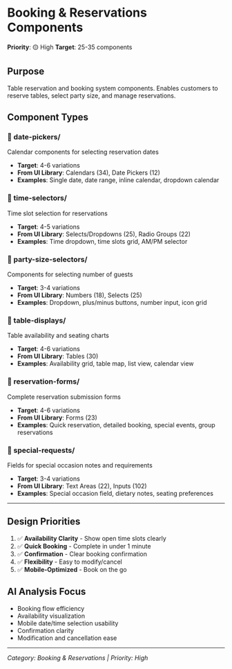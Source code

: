 # Booking & Reservations Components

**Priority**: 🟡 High
**Target**: 25-35 components

## Purpose
Table reservation and booking system components. Enables customers to reserve tables, select party size, and manage reservations.

## Component Types

### 📁 date-pickers/
Calendar components for selecting reservation dates
- **Target**: 4-6 variations
- **From UI Library**: Calendars (34), Date Pickers (12)
- **Examples**: Single date, date range, inline calendar, dropdown calendar

### 📁 time-selectors/
Time slot selection for reservations
- **Target**: 4-5 variations
- **From UI Library**: Selects/Dropdowns (25), Radio Groups (22)
- **Examples**: Time dropdown, time slots grid, AM/PM selector

### 📁 party-size-selectors/
Components for selecting number of guests
- **Target**: 3-4 variations
- **From UI Library**: Numbers (18), Selects (25)
- **Examples**: Dropdown, plus/minus buttons, number input, icon grid

### 📁 table-displays/
Table availability and seating charts
- **Target**: 4-6 variations
- **From UI Library**: Tables (30)
- **Examples**: Availability grid, table map, list view, calendar view

### 📁 reservation-forms/
Complete reservation submission forms
- **Target**: 4-6 variations
- **From UI Library**: Forms (23)
- **Examples**: Quick reservation, detailed booking, special events, group reservations

### 📁 special-requests/
Fields for special occasion notes and requirements
- **Target**: 3-4 variations
- **From UI Library**: Text Areas (22), Inputs (102)
- **Examples**: Special occasion field, dietary notes, seating preferences

---

## Design Priorities

1. ✅ **Availability Clarity** - Show open time slots clearly
2. ✅ **Quick Booking** - Complete in under 1 minute
3. ✅ **Confirmation** - Clear booking confirmation
4. ✅ **Flexibility** - Easy to modify/cancel
5. ✅ **Mobile-Optimized** - Book on the go

## AI Analysis Focus

- Booking flow efficiency
- Availability visualization
- Mobile date/time selection usability
- Confirmation clarity
- Modification and cancellation ease

---

*Category: Booking & Reservations | Priority: High*
